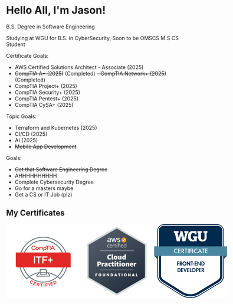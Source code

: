 <!-- 2022-2024 OzzyTheDev, Please Don't Copy -->

# Hello All, I'm Jason!
B.S. Degree in Software Engineering

Studying at WGU for B.S. in CyberSecurity, Soon to be OMSCS M.S CS Student

Certificate Goals:

- AWS Certified Solutions Architect - Associate (2025)
- ~~CompTIA A+ (2025)~~ (Completed)
~~- CompTIA Network+ (2025)~~ (Completed)
- CompTIA Project+ (2025)
- CompTIA Security+ (2025)
- CompTIA Pentest+ (2025)
- CompTIA CySA+ (2025)

Topic Goals:
- Terraform and Kubernetes (2025)
- CI/CD (2025)
- AI (2025)
- ~~Mobile App Development~~

Goals:
- ~~Get that Software Engineering Degree~~
- AHHHHHHHHHH
- Complete Cybersecurity Degree
- Go for a masters maybe
- Get a CS or IT Job (plz)

## My Certificates

<div style="display: flex; flex-direction:row;">
  
<img width="200" src="comptiaitf.png" />
<img width="200" src="cloudpractitioner.png" />
<img width="200" src="wgufrontend.png" />
  </div>
